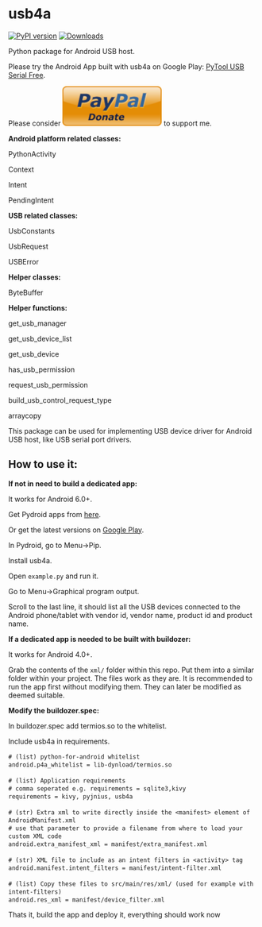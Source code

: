 # usb4a
[![PyPI version](https://badge.fury.io/py/usb4a.svg)](https://badge.fury.io/py/usb4a) [![Downloads](https://pepy.tech/badge/usb4a)](https://pepy.tech/project/usb4a)

Python package for Android USB host.

Please try the Android App built with usb4a on Google Play: [PyTool USB Serial Free](https://play.google.com/store/apps/details?id=com.quanlin.pytoolusbserialfree).

Please consider [![Paypal Donate](https://github.com/jacklinquan/images/blob/master/paypal_donate_button_200x80.png)](https://www.paypal.me/jacklinquan) to support me.

**Android platform related classes:**

PythonActivity

Context

Intent

PendingIntent

**USB related classes:**

UsbConstants

UsbRequest

USBError

**Helper classes:**

ByteBuffer

**Helper functions:**

get_usb_manager

get_usb_device_list

get_usb_device

has_usb_permission

request_usb_permission

build_usb_control_request_type

arraycopy


This package can be used for implementing USB device driver for Android USB host, like USB serial port drivers.

## How to use it:
**If not in need to build a dedicated app:**

It works for Android 6.0+.

Get Pydroid apps from [here](https://github.com/jacklinquan/Pydroid_Apks).

Or get the latest versions on [Google Play](https://play.google.com/store/apps).

In Pydroid, go to Menu->Pip.

Install usb4a.

Open `example.py` and run it.

Go to Menu->Graphical program output.

Scroll to the last line, it should list all the USB devices connected to the Android phone/tablet with vendor id, vendor name, product id and product name.

**If a dedicated app is needed to be built with buildozer:**

It works for Android 4.0+.

Grab the contents of the `xml/` folder within this repo. Put them into a similar folder within your project.
The files work as they are. It is recommended to run the app first without modifying them. They can later
be modified as deemed suitable.

**Modify the buildozer.spec:**

In buildozer.spec add termios.so to the whitelist.

Include usb4a in requirements.

```
# (list) python-for-android whitelist
android.p4a_whitelist = lib-dynload/termios.so

# (list) Application requirements
# comma seperated e.g. requirements = sqlite3,kivy
requirements = kivy, pyjnius, usb4a

# (str) Extra xml to write directly inside the <manifest> element of AndroidManifest.xml
# use that parameter to provide a filename from where to load your custom XML code
android.extra_manifest_xml = manifest/extra_manifest.xml

# (str) XML file to include as an intent filters in <activity> tag
android.manifest.intent_filters = manifest/intent-filter.xml

# (list) Copy these files to src/main/res/xml/ (used for example with intent-filters)
android.res_xml = manifest/device_filter.xml
```

Thats it, build the app and deploy it, everything should work now

